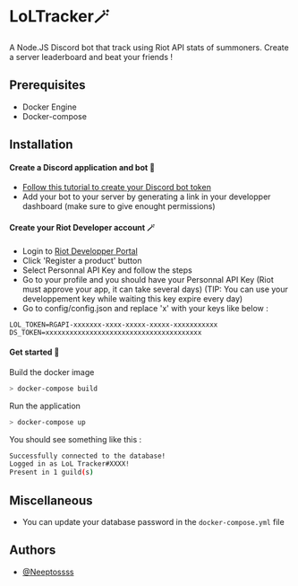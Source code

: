 
# LoLTracker🪄
A Node.JS Discord bot that track using Riot API stats of summoners. Create a server leaderboard and beat your friends !


## Prerequisites

- Docker Engine
- Docker-compose
## Installation
#### Create a Discord application and bot 🤖
- [Follow this tutorial to create your Discord bot token](https://discordjs.guide/preparations/setting-up-a-bot-application.html#your-token)
- Add your bot to your server by generating a link in your developper dashboard (make sure to give enought permissions)
#### Create your Riot Developer account 🪄
- Login to [Riot Developper Portal](https://developer.riotgames.com/)
- Click 'Register a product' button
- Select Personnal API Key and follow the steps
- Go to your profile and you should have your Personnal API Key (Riot must approve your app, it can take several days) (TIP: You can use your developpement key while waiting this key expire every day)
- Go to config/config.json and replace 'x' with your keys like below :
```env
LOL_TOKEN=RGAPI-xxxxxxx-xxxx-xxxxx-xxxxx-xxxxxxxxxxx
DS_TOKEN=xxxxxxxxxxxxxxxxxxxxxxxxxxxxxxxxxxxxxxx
```

#### Get started 🐋
Build the docker image
```bash
> docker-compose build
```
Run the application
```bash
> docker-compose up
```
You should see something like this :
```bash
Successfully connected to the database!
Logged in as LoL Tracker#XXXX!
Present in 1 guild(s)
```

## Miscellaneous
- You can update your database password in the `docker-compose.yml` file
## Authors

- [@Neeptossss](https://www.github.com/Neeptossss)

